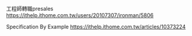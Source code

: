 
工程師轉職presales
https://ithelp.ithome.com.tw/users/20107307/ironman/5806

Specification By Example
https://ithelp.ithome.com.tw/articles/10373224